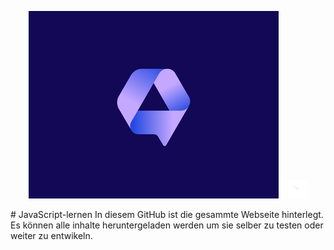 <p align="center">
<img src="assets/logologo.png" alt="Logo">  
<a href="www.youtube.com/channel/@talk2studios"><img src="assets/youtube.png" alt="youtube" height="30px" width="auto"></a>  
</p>
# JavaScript-lernen
In diesem GitHub ist die gesammte Webseite hinterlegt.  
Es können alle inhalte heruntergeladen werden um sie selber zu testen oder weiter zu entwikeln.
